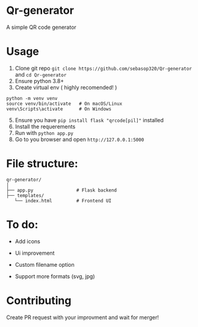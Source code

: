 # Qr-generator
A simple QR code generator

# Usage


1. Clone git repo ```git clone https://github.com/sebasop320/Qr-generator``` and ```cd Qr-generator```
2. Ensure python 3.8+
3. Create virtual env ( highly recomended! ) 
```
python -m venv venv
source venv/bin/activate   # On macOS/Linux
venv\Scripts\activate      # On Windows
```
5. Ensure you have ```pip install flask "qrcode[pil]"``` installed
6. Install the requerements
7. Run with ``` python app.py ```
8. Go to you browser and open ```http://127.0.0.1:5000```

# File structure:
```
qr-generator/
│
├── app.py                # Flask backend
├── templates/
   └── index.html         # Frontend UI
```
# To do:
- Add icons

- Ui improvement

- Custom filename option

- Support more formats (svg, jpg)

# Contributing 
Create PR request with your improvment and wait for merger!

  

